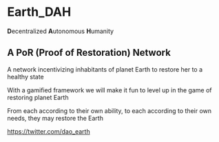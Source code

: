 # Earth_DAH
**D**ecentralized **A**utonomous **H**umanity
## A **P**o**R** (**P**roof of **R**estoration) Network

A network incentivizing inhabitants of planet Earth to restore her to a healthy state

With a gamified framework we will make it fun to level up in the game of restoring planet Earth

From each according to their own ability, to each according to their own needs, they may restore the Earth

https://twitter.com/dao_earth
